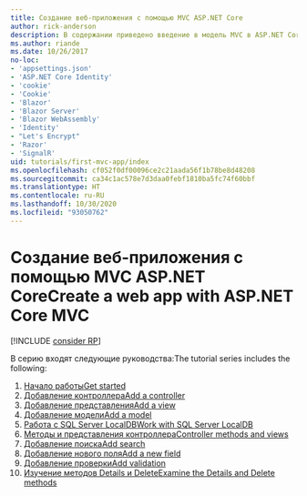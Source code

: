 ```yaml
---
title: Создание веб-приложения с помощью MVC ASP.NET Core
author: rick-anderson
description: В содержании приведено введение в модель MVC в ASP.NET Core.
ms.author: riande
ms.date: 10/26/2017
no-loc:
- 'appsettings.json'
- 'ASP.NET Core Identity'
- 'cookie'
- 'Cookie'
- 'Blazor'
- 'Blazor Server'
- 'Blazor WebAssembly'
- 'Identity'
- "Let's Encrypt"
- 'Razor'
- 'SignalR'
uid: tutorials/first-mvc-app/index
ms.openlocfilehash: cf052f0df00096ce2c21aada56f1b78be8d48208
ms.sourcegitcommit: ca34c1ac578e7d3daa0febf1810ba5fc74f60bbf
ms.translationtype: HT
ms.contentlocale: ru-RU
ms.lasthandoff: 10/30/2020
ms.locfileid: "93050762"
---
```

# <a name="create-a-web-app-with-aspnet-core-mvc"></a><span data-ttu-id="37350-103">Создание веб-приложения с помощью MVC ASP.NET Core</span><span class="sxs-lookup"><span data-stu-id="37350-103">Create a web app with ASP.NET Core MVC</span></span>

[!INCLUDE [consider RP](~/includes/razor.md)]

<span data-ttu-id="37350-104">В серию входят следующие руководства:</span><span class="sxs-lookup"><span data-stu-id="37350-104">The tutorial series includes the following:</span></span>

1. [<span data-ttu-id="37350-105">Начало работы</span><span class="sxs-lookup"><span data-stu-id="37350-105">Get started</span></span>](start-mvc.md)
1. [<span data-ttu-id="37350-106">Добавление контроллера</span><span class="sxs-lookup"><span data-stu-id="37350-106">Add a controller</span></span>](adding-controller.md)
1. [<span data-ttu-id="37350-107">Добавление представления</span><span class="sxs-lookup"><span data-stu-id="37350-107">Add a view</span></span>](adding-view.md)
1. [<span data-ttu-id="37350-108">Добавление модели</span><span class="sxs-lookup"><span data-stu-id="37350-108">Add a model</span></span>](adding-model.md)
1. [<span data-ttu-id="37350-109">Работа с SQL Server LocalDB</span><span class="sxs-lookup"><span data-stu-id="37350-109">Work with SQL Server LocalDB</span></span>](working-with-sql.md)
1. [<span data-ttu-id="37350-110">Методы и представления контроллера</span><span class="sxs-lookup"><span data-stu-id="37350-110">Controller methods and views</span></span>](controller-methods-views.md)
1. [<span data-ttu-id="37350-111">Добавление поиска</span><span class="sxs-lookup"><span data-stu-id="37350-111">Add search</span></span>](search.md)
1. [<span data-ttu-id="37350-112">Добавление нового поля</span><span class="sxs-lookup"><span data-stu-id="37350-112">Add a new field</span></span>](new-field.md)
1. [<span data-ttu-id="37350-113">Добавление проверки</span><span class="sxs-lookup"><span data-stu-id="37350-113">Add validation</span></span>](validation.md)
1. [<span data-ttu-id="37350-114">Изучение методов Details и Delete</span><span class="sxs-lookup"><span data-stu-id="37350-114">Examine the Details and Delete methods</span></span>](details.md)
